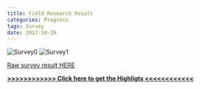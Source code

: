 ```yaml
---
title: Field Research Result
categories: Progress
tags: Survey
date: 2017-10-29
---
```


![Survey0](/images/survey_result_0.jpg)
![Survey1](/images/survey_result_1.jpg)


[Raw survey result HERE](/files/survey_result.pdf)


[**>>>>>>>>>>>> Click here to get the Highligts <<<<<<<<<<<<**](/files/interview_highlights.pdf)